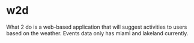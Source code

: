 # w2d
 What 2 do is a web-based application that will suggest activities to users based on the weather. Events data only has miami and lakeland currently.
